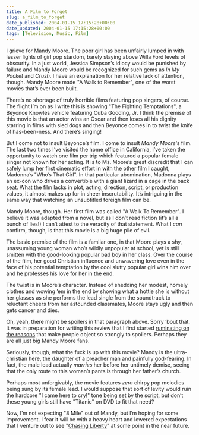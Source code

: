 ```yaml
---
title: A Film to Forget
slug: a_film_to_forget
date_published: 2004-01-15 17:15:28+00:00
date_updated: 2004-01-15 17:15:28+00:00
tags: [Television, Music, Film]
---
```

I grieve for Mandy Moore. The poor girl has been unfairly lumped in with lesser lights of girl pop stardom, barely staying above Willa Ford levels of obscurity. In a just world, Jessica Simpson’s idiocy would be punished by failure and Mandy Moore would be recognized for such gems as *In My Pocket* and *Crush*. I have an explanation for her relative lack of attention, though. Mandy Moore made "A Walk to Remember", one of the worst movies that’s ever been built.

There’s no shortage of truly horrible films featuring pop singers, of course. The flight I’m on as I write this is showing "The Fighting Temptations", a Beyonce Knowles vehicle featuring Cuba Gooding, Jr. I think the premise of this movie is that an actor wins an Oscar and then loses all his dignity starring in films with sled dogs and then Beyonce comes in to twist the knife of has-been-ness. And there’s singing!

But I come not to insult Beyonce’s film. I come to insult *Mandy Moore*‘s film. The last two times I’ve visited the home office in California, I’ve taken the opportunity to watch one film per trip which featured a popular female singer not known for her acting. It is to Ms. Moore’s great discredit that I can safely lump her first cinematic effort in with the other film I caught, Madonna’s "Who’s That Girl". In that particular abomination, Madonna plays an ex-con who drives a convertible with a giant lizard in a cage in the back seat. What the film lacks in plot, acting, direction, script, or production values, it almost makes up for in sheer inscrutability. It’s intriguing in the same way that watching an unsubtitled foreigh film can be.

Mandy Moore, though. Her first film was called "A Walk To Remember". I believe it was adapted from a novel, but as I don’t read fiction (it’s all a bunch of lies!) I can’t attest to the veracity of that statement. What I *can* confirm, though, is that this movie is a big huge pile of evil.

The basic premise of the film is a famliar one, in that Moore plays a shy, unassuming young woman who’s wildly unpopular at school, yet is still smitten with the good-looking popular bad boy in her class. Over the course of the film, her good Christian influence and unwavering love even in the face of his potential temptation by the cool slutty popular girl wins him over and he professes his love for her in the end.

The twist is in Moore’s character. Instead of shedding her modest, homely clothes and wowing ’em in the end by showing what a hottie she is without her glasses as she performs the lead single from the soundtrack to reluctant cheers from her astounded classmates, Moore stays ugly and then gets cancer and dies.

Oh, yeah, there might be spoilers in that paragraph above. Sorry ’bout that. It was in preparation for writing this review that I first started [ruminating on the reasons](/2003/12/29/spoilers_ahead_) that make people object so strongly to spoilers. Perhaps they are all just big Mandy Moore fans.

Seriously, though, what the fuck is up with this movie? Mandy is the ultra-christian here, the daughter of a preacher man and painfully god-fearing. In fact, the male lead actually *marries* her before her untimely demise, seeing that the only route to this woman’s pants is through her father’s church.

Perhaps most unforgivably, the movie features *zero* chirpy pop melodies being sung by its female lead. I would suppose that sort of levity would ruin the hardcore "I came here to cry!" tone being set by the script, but don’t these young girls still have "Titanic" on DVD to fit that need?

Now, I’m not expecting "8 Mile" out of Mandy, but I’m hoping for some improvement. I fear it will be with a heavy heart and lowered expectations that I venture out to see "[Chasing Liberty](http://www2.warnerbros.com/chasingliberty/)" at some point in the near future.
